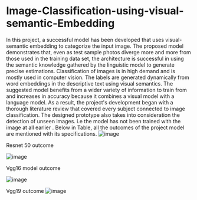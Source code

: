 # Image-Classification-using-visual-semantic-Embedding
In this project, a successful model has been developed that uses visual-semantic 
embedding to categorize the input image. The proposed model demonstrates that, even as 
test sample photos diverge more and more from those used in the training data set, the 
architecture is successful in using the semantic knowledge gathered by the linguistic 
model to generate precise estimations. Classification of images is in high demand and is 
mostly used in computer vision. The labels are generated dynamically from word 
embeddings in the descriptive text using visual semantics. The suggested model benefits 
from a wider variety of information to train from and increases in accuracy because it 
combines a visual model with a language model. As a result, the project's development 
began with a thorough literature review that covered every subject connected to image 
classification. The designed prototype also takes into consideration the detection of unseen 
images. i.e the model has not been trained with the image at all earlier
. Below in Table, all the outcomes of the project model are mentioned with its specifications.
![image](https://github.com/Samriddhi-dubey10/Image-Classification-using-visual-semantic-Embedding/assets/74581936/d3be1505-0604-4a86-ab30-468ff465d532)

Resnet 50 outcome

![image](https://github.com/Samriddhi-dubey10/Image-Classification-using-visual-semantic-Embedding/assets/74581936/aee86233-252e-4bd9-abda-5b538240aedd)

Vgg16 model outcome

![image](https://github.com/Samriddhi-dubey10/Image-Classification-using-visual-semantic-Embedding/assets/74581936/99cf21dc-3e61-4852-a4f4-deda06ee7688)

Vgg19 outcome
![image](https://github.com/Samriddhi-dubey10/Image-Classification-using-visual-semantic-Embedding/assets/74581936/587fd027-7f95-4de8-ba49-f63d7d40ef33)

